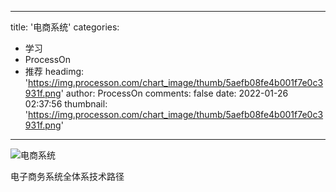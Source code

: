 
---
title: '电商系统'
categories: 
 - 学习
 - ProcessOn
 - 推荐
headimg: 'https://img.processon.com/chart_image/thumb/5aefb08fe4b001f7e0c3931f.png'
author: ProcessOn
comments: false
date: 2022-01-26 02:37:56
thumbnail: 'https://img.processon.com/chart_image/thumb/5aefb08fe4b001f7e0c3931f.png'
---

<div>   
<img class="thumb" alt="电商系统" src="https://img.processon.com/chart_image/thumb/5aefb08fe4b001f7e0c3931f.png" referrerpolicy="no-referrer">
<p>电子商务系统全体系技术路径</p>  
</div>
            